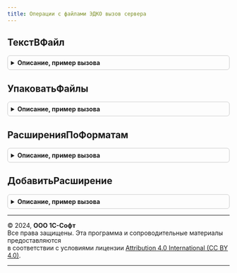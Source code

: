 ```yaml
---
title: Операции с файлами ЭДКО вызов сервера
---
```



## ТекстВФайл
<details style="margin: 1em 0; padding: 0.5em; border: 1px solid #ccc; border-radius: 6px;">

<summary style="font-weight: bold; cursor: pointer;">Описание, пример вызова</summary>

```bsl

// Сохраняет текст в файл на сервере и помещает его во временное хранилище.
//
// Параметры:
//  Текст                 - Строка - текст, которую необходимо записать в файл.
//
//  ИмяФайлаИлиРасширение - Строка - адрес во временном хранилище,
//                                   по которому необходимо сохранить файл с текстом.
//
// Возвращаемое значение:
// 	Адрес - адрес во временном хранилище, по которому сохранен файл с текстом.
//
Функция ТекстВФайл(Текст, Адрес = Неопределено) Экспорт
```

Пример вызова
```bsl
Результат = ОперацииСФайламиЭДКОВызовСервера.ТекстВФайл(Текст, Адрес);
```
</details>

## УпаковатьФайлы
<details style="margin: 1em 0; padding: 0.5em; border: 1px solid #ccc; border-radius: 6px;">

<summary style="font-weight: bold; cursor: pointer;">Описание, пример вызова</summary>

```bsl

// Упаковывает файлы на сервере и помещает архив во временное хранилище.
//
// Параметры:
//  Файлы - Массив - информация о файлах, которые необходимо упаковать.
//    * Адрес - Строка - адрес файла во временном хранилище.
//    * Имя   - Строка - имя файла.
//
//  АдресПакета - Строка - адрес во временном хранилище,
//                         в который необходимо поместить созданный архив.
//
// Возвращаемое значение:
// 	Адрес - адрес во временном хранилище, по которому сохранен файл архива.
//
Функция УпаковатьФайлы(Файлы, АдресПакета = Неопределено) Экспорт
```

Пример вызова
```bsl
Результат = ОперацииСФайламиЭДКОВызовСервера.УпаковатьФайлы(Файлы, АдресПакета);
```
</details>

## РасширенияПоФорматам
<details style="margin: 1em 0; padding: 0.5em; border: 1px solid #ccc; border-radius: 6px;">

<summary style="font-weight: bold; cursor: pointer;">Описание, пример вызова</summary>

```bsl

Функция РасширенияПоФорматам(Форматы) Экспорт
```

Пример вызова
```bsl
Результат = ОперацииСФайламиЭДКОВызовСервера.РасширенияПоФорматам(Форматы) 
```
</details>

## ДобавитьРасширение
<details style="margin: 1em 0; padding: 0.5em; border: 1px solid #ccc; border-radius: 6px;">

<summary style="font-weight: bold; cursor: pointer;">Описание, пример вызова</summary>

```bsl

Процедура ДобавитьРасширение(Расширения, НовоеРасширение) Экспорт
```

Пример вызова
```bsl
ОперацииСФайламиЭДКОВызовСервера.ДобавитьРасширение(Расширения, НовоеРасширение));
```
</details>

---

© 2024, **ООО 1С-Софт**  
Все права защищены. Эта программа и сопроводительные материалы предоставляются  
в соответствии с условиями лицензии [Attribution 4.0 International (CC BY 4.0)](https://creativecommons.org/licenses/by/4.0/legalcode).

---
